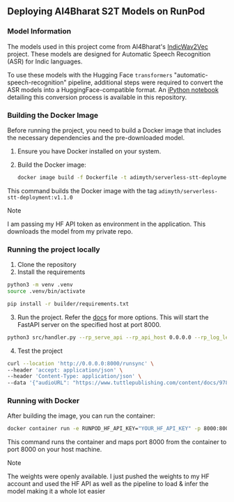 ## Deploying AI4Bharat S2T Models on RunPod

### Model Information

The models used in this project come from AI4Bharat's [IndicWav2Vec](https://github.com/AI4Bharat/IndicWav2Vec) project. These models are designed for Automatic Speech Recognition (ASR) for Indic languages.

To use these models with the Hugging Face `transformers` "automatic-speech-recognition" pipeline, additional steps were required to convert the ASR models into a HuggingFace-compatible format. An [iPython notebook](./ai4bharat-asr-to-hf-compatible.ipynb) detailing this conversion process is available in this repository.

### Building the Docker Image

Before running the project, you need to build a Docker image that includes the necessary dependencies and the pre-downloaded model.

1. Ensure you have Docker installed on your system.

2. Build the Docker image:
    ```bash
    docker image build -f Dockerfile -t adimyth/serverless-stt-deployment:v1.1.0 .
    ```
  This command builds the Docker image with the tag `adimyth/serverless-stt-deployment:v1.1.0`
  
> [!NOTE]
> I am passing my HF API token as environment in the application. This downloads the model from my private repo.


### Running the project locally

1. Clone the repository
2. Install the requirements
```bash
python3 -m venv .venv
source .venv/bin/activate

pip install -r builder/requirements.txt
```
3. Run the project. Refer the [docs](https://docs.runpod.io/serverless/workers/development/overview) for more options. This will start the FastAPI server on the specified host at port 8000.
```bash
python3 src/handler.py --rp_serve_api --rp_api_host 0.0.0.0 --rp_log_level DEBUG
```
4. Test the project
```bash
curl --location 'http://0.0.0.0:8000/runsync' \
--header 'accept: application/json' \
--header 'Content-Type: application/json' \
--data '{"audioURL": "https://www.tuttlepublishing.com/content/docs/9780804844383/06-18%20Part2%20Car%20Trouble.mp3", "language": "hi"}'
```

### Running with Docker
After building the image, you can run the container:
```bash
docker container run -e RUNPOD_HF_API_KEY="YOUR_HF_API_KEY" -p 8000:8000 adimyth/serverless-stt-deployment:v1.1.0
```
This command runs the container and maps port 8000 from the container to port 8000 on your host machine.

> [!NOTE]
> The weights were openly available. I just pushed the weights to my HF account and used the HF API as well as the pipeline to load & infer the model making it a whole lot easier

